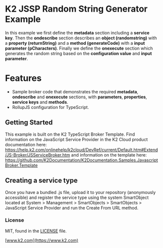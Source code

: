 # K2 JSSP Random String Generator Example

In this example we first define the **metadata** section including a **service key**. Then the **ondescribe**
section describes an **object (randomstring)** with a **property (returnString)** and a **method (generateCode)**
with a **input parameter (pCharacters)**. Finally we define the **onexecute** section which generates the random string
based on the **configuration value** and **input parameter**.

# Features

  - Sample broker code that demonstrates the required **metadata**, **ondescribe** and **onexecute** sections,
    with **parameters**, **properties**, **service keys** and **methods**.
  - RollupJS configuration for TypeScript.

## Getting Started

This example is built on the K2 TypeScript Broker Template. Find information on
the JavaScript Service Provider in the K2 Cloud product documentation here:
https://help.k2.com/onlinehelp/k2cloud/DevRef/current/Default.htm#Extend/JS-Broker/JSServiceBroker.htm
and information on the template here:
https://github.com/K2Documentation/K2Documentation.Samples.JavascriptBroker.Template

## Creating a service type
Once you have a bundled .js file, upload it to your repository (anonymously
accessible) and register the service type using the system SmartObject located
at System > Management > SmartObjects > SmartObjects > JavaScript Service
Provider and run the Create From URL method.

### License

MIT, found in the [LICENSE](./LICENSE) file.

[www.k2.com](https://www.k2.com)
